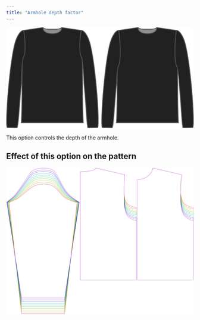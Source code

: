 ```yaml
---
title: "Armhole depth factor"
---
```


![The armhole depth factor on Brian](./armholedepthfactor.svg)

This option controls the depth of the armhole.

## Effect of this option on the pattern

![This image shows the effect of this option by superimposing several variants that have a different value for this option](brian_armholedepthfactor_sample.svg "Effect of this option on the pattern")
